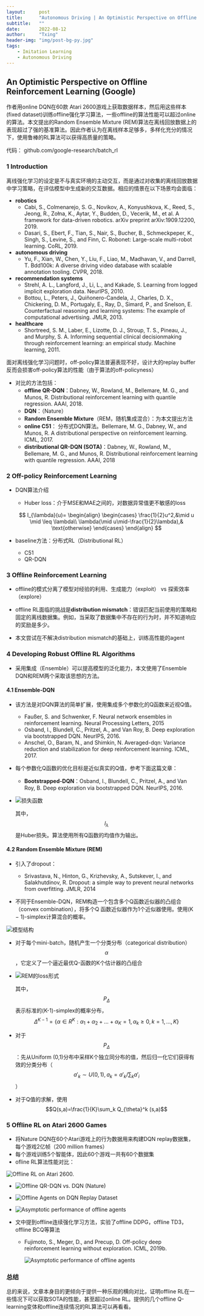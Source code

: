 ```yaml
---
layout:     post
title:      "Autonomous Driving | An Optimistic Perspective on Offline Reinforcement Learning (Google)"
subtitle:   ""
date:       2022-08-12
author:     "Txing"
header-img: "img/post-bg-py.jpg"
tags:
    - Imitation Learning
    - Autonomous Driving
---
```


## An Optimistic Perspective on Offline Reinforcement Learning (Google)

作者用online DQN在60款 Atari 2600游戏上获取数据样本，然后用这些样本(fixed dataset)训练offline强化学习算法，一些offline的算法性能可以超过online的算法。本文提出的Random Ensemble Mixture (REM)算法在离线回放数据上的表现超过了强的基准算法。因此作者认为在离线样本足够多，多样化充分的情况下，使用鲁棒的RL算法可以获得高质量的策略。

代码： github.com/google-research/batch_rl

### 1 Introduction

离线强化学习的设定是不与真实环境的主动交互，而是通过对收集的离线回放数据中学习策略，在评估模型中生成新的交互数据。相应的情景在以下场景均会面临：

- **robotics** 
  - Cabi, S., Colmenarejo, S. G., Novikov, A., Konyushkova, K., Reed, S., Jeong, R., Zołna, K., Aytar, Y., Budden, D., Vecerik, M., et al. A framework for data-driven robotics. arXiv preprint arXiv:1909.12200, 2019.
  - Dasari, S., Ebert, F., Tian, S., Nair, S., Bucher, B., Schmeckpeper, K., Singh, S., Levine, S., and Finn, C. Robonet: Large-scale multi-robot learning. CoRL, 2019.
- **autonomous driving** 
  - Yu, F., Xian, W., Chen, Y., Liu, F., Liao, M., Madhavan, V., and Darrell, T. Bdd100k: A diverse driving video database with scalable annotation tooling. CVPR, 2018.
- **recommendation systems** 
  - Strehl, A. L., Langford, J., Li, L., and Kakade, S. Learning from logged implicit exploration data. NeurIPS, 2010.
  - Bottou, L., Peters, J., Quiñonero-Candela, J., Charles, D. X., Chickering, D. M., Portugaly, E., Ray, D., Simard, P., and Snelson, E. Counterfactual reasoning and learning systems: The example of computational advertising. JMLR, 2013.
- **healthcare**
  - Shortreed, S. M., Laber, E., Lizotte, D. J., Stroup, T. S., Pineau, J., and Murphy, S. A. Informing sequential clinical decisionmaking through reinforcement learning: an empirical study. Machine learning, 2011.

面对离线强化学习问题时，off-policy算法普遍表现不好，设计大的replay buffer反而会损害off-policy算法的性能（由于算法的off-policyness）

- 对比的方法包括：
  - **offline QR-DQN**：Dabney, W., Rowland, M., Bellemare, M. G., and Munos, R. Distributional reinforcement learning with quantile regression. AAAI, 2018.
  - **DQN**：（Nature）
  - **Random Ensemble Mixture**（REM，随机集成混合）：为本文提出方法
  -  **online C51**： 分布式DQN算法。Bellemare, M. G., Dabney, W., and Munos, R. A distributional perspective on reinforcement learning. ICML, 2017.
  -  **distributional QR-DQN (SOTA)**：Dabney, W., Rowland, M., Bellemare, M. G., and Munos, R. Distributional reinforcement learning with quantile regression. AAAI, 2018  

### 2 Off-policy Reinforcement Learning 

- DQN算法介绍

  - Huber loss：介于MSE和MAE之间的，对数据异常值更不敏感的loss

  $$
  l_{\lambda}(u)=
  \begin{align}
  \begin{cases}
  \frac{1}{2}u^2,&\mid u \mid \leq \lambda\\
  \lambda(\mid u\mid-\frac{1}{2}\lambda),& \text{otherwise}
  \end{cases}
  \end{align}
  $$


- baseline方法：分布式RL（Distributional RL）
  - C51
  - QR-DQN

### 3 Offline Reinforcement Learning  

- offline的模式分离了模型对经验的利用、生成能力（exploit） vs 探索效率（explore）

- offline RL面临的挑战是**distribution mismatch**：错误匹配当前使用的策略和固定的离线数据集。例如，当采取了数据集中不存在的行为时，并不知道响应的奖励是多少。  
- 本文尝试在不解决distribution mismatch的基础上，训练高性能的agent

### 4 Developing Robust Offline RL Algorithms  

- 采用集成（Ensemble）可以提高模型的泛化能力，本文使用了Ensemble DQN和REM两个采取该思想的方法。

#### 4.1 Ensemble-DQN  

- 该方法是对DQN算法的简单扩展，使用集成多个参数化的Q函数来近视Q值。

  - Faußer, S. and Schwenker, F. Neural network ensembles in reinforcement learning. Neural Processing Letters, 2015  
  - Osband, I., Blundell, C., Pritzel, A., and Van Roy, B. Deep exploration via bootstrapped DQN. NeurIPS, 2016.  
  - Anschel, O., Baram, N., and Shimkin, N. Averaged-dqn: Variance reduction and stabilization for deep reinforcement learning. ICML, 2017.  

- 每个参数化Q函数的优化目标是近似真实的Q值，参考下面这篇文章：

  - **Bootstrapped-DQN**：Osband, I., Blundell, C., Pritzel, A., and Van Roy, B. Deep exploration via bootstrapped DQN. NeurIPS, 2016. 

- ![损失函数](https://raw.githubusercontent.com/txing-casia/txing-casia.github.io/master/img/20220812-2.png)

  其中，$$l_{\lambda}$$是Huber损失。算法使用所有Q函数的均值作为输出。

#### 4.2 Random Ensemble Mixture (REM)

- 引入了dropout：
  - Srivastava, N., Hinton, G., Krizhevsky, A., Sutskever, I., and Salakhutdinov, R. Dropout: a simple way to prevent neural networks from overfitting. JMLR, 2014  

- 不同于Ensemble-DQN，REM构造一个包含多个Q函数近似器的凸组合（convex combination），将多个Q 函数近似器作为1个近似器使用。使用(K − 1)-simplex计算混合的概率。

![模型结构](https://raw.githubusercontent.com/txing-casia/txing-casia.github.io/master/img/20220812-3.png)

- 对于每个mini-batch，随机产生一个分类分布（categorical distribution）$$\alpha$$，它定义了一个逼近最优Q-函数的K个估计器的凸组合

- ![REM的loss形式](https://raw.githubusercontent.com/txing-casia/txing-casia.github.io/master/img/20220817-3.png)

  其中，$$P_{\Delta}$$表示标准的(K-1)-simplex的概率分布，$$\Delta^{K-1}=\{\alpha\in R^K: \alpha_1+\alpha_2+...+\alpha_K=1,\alpha_k\geq0,k=1,...,K \}$$ 

- 对于$$P_{\Delta}$$：先从Uniform (0,1)分布中采样K个独立同分布的值，然后归一化它们获得有效的分类分布（$$a'_k \sim U(0,1),a_k=a'_k/\sum_k a'_i$$）

- 对于Q值的求解，使用$$Q(s,a)=\frac{1}{K}\sum_k Q_{\theta}^k (s,a)$$

### 5 Offline RL on Atari 2600 Games

- 将Nature DQN在60个Atari游戏上的行为数据用来构建DQN replay数据集，每个游戏2亿帧（200 million frames）
- 每个游戏训练5个智能体，因此60个游戏一共有60个数据集
- ofline RL算法性能对比：

![Offline RL on Atari 2600.](https://raw.githubusercontent.com/txing-casia/txing-casia.github.io/master/img/20220812-1.png)

- ![Offline QR-DQN vs. DQN (Nature)](https://raw.githubusercontent.com/txing-casia/txing-casia.github.io/master/img/20220818-1.png)
- ![Offline Agents on DQN Replay Dataset](https://raw.githubusercontent.com/txing-casia/txing-casia.github.io/master/img/20220818-2.png)

- ![Asymptotic performance of offline agents](https://raw.githubusercontent.com/txing-casia/txing-casia.github.io/master/img/20220818-3.png)

- 文中提到offline连续强化学习方法，实验了offline DDPG，offline TD3，offline BCQ等算法

  - Fujimoto, S., Meger, D., and Precup, D. Off-policy deep reinforcement learning without exploration. ICML, 2019b.

    ![Asymptotic performance of offline agents](https://raw.githubusercontent.com/txing-casia/txing-casia.github.io/master/img/20220818-4.png)

### 总结

总的来说，文章本身目的更倾向于提供一种乐观的横向对比，证明offline RL在一些情况下可以获取SOTA的性能，甚至超过online RL。提供的几个offline Q-learning变体和offline连续情况的RL算法可以再看看。
